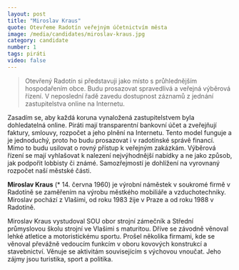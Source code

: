 ```yaml
---
layout: post
title: "Miroslav Kraus"
quote: Otevřeme Radotín veřejným účetnictvím města
image: /media/candidates/miroslav-kraus.jpg
category: candidate
number: 1
tags: piráti
video: false
---
```


> Otevřený Radotín si představuji jako místo s průhlednějším hospodařením obce. Budu
prosazovat spravedlivá a veřejná výběrová řízení. V neposlední řadě zavedu
dostupnost záznamů z jednání zastupitelstva online na Internetu.

Zasadím se, aby každá koruna vynaložená zastupitelstvem byla dohledatelná online. Piráti mají
transparentní bankovní účet a zveřejňují faktury, smlouvy, rozpočet a jeho plnění na Internetu. Tento
model funguje a je jednoduchý, proto ho budu prosazovat i v radotínské správě financí.
Mimo to budu usilovat o rovný přístup k veřejným zakázkám. Výběrová řízení se mají vyhlašovat k
nalezení nejvýhodnější nabídky a ne jako způsob, jak podpořit lobbisty či známé. Samozřejmostí je
dohlížení na vyrovnaný rozpočet naší městské části.

**Miroslav Kraus** (* 14. června 1960) je výrobní náměstek v soukromé firmě v Radotíně se zaměřením na výrobu městkého mobiliáře a vzduchotechniky. Miroslav pochází z Vlašimi, od roku 1983 žije v Praze a od roku 1988 v Radotíně.

Miroslav Kraus vystudoval SOU obor strojní zámečník a Střední průmyslovou školu strojní ve Vlašimi s maturitou. Dříve se závodně věnoval lehké atletice a motoristickému sportu. Prošel několika firmami, kde se věnoval převážně vedoucím funkcím v oboru kovových konstrukcí a stavebnictví. Věnuje se aktivitám souvisejícím s výchovou vnoučat. Jeho zájmy jsou turistika, sport a politika.
